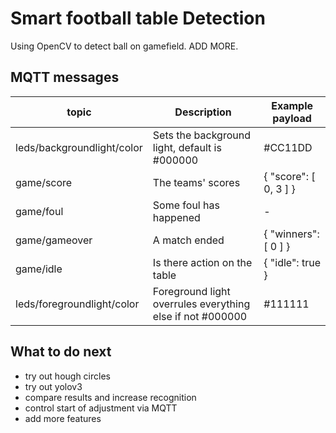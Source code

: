 # Smart football table Detection

Using OpenCV to detect ball on gamefield. ADD MORE.

## MQTT messages
| topic                      | Description                                   | Example payload        |
| -------------------------- | --------------------------------------------- |----------------------- |
| leds/backgroundlight/color | Sets the background light, default is #000000 | #CC11DD                |
| game/score                 | The teams' scores                             | { "score": [ 0, 3 ] }  |
| game/foul                  | Some foul has happened                        | -                      |
| game/gameover              | A match ended                                 | { "winners": [ 0 ] }   |
| game/idle                  | Is there action on the table                  | { "idle": true }       |
| leds/foregroundlight/color | Foreground light overrules everything else if not #000000 | #111111    |


## What to do next

* try out hough circles
* try out yolov3
* compare results and increase recognition
* control start of adjustment via MQTT
* add more features

